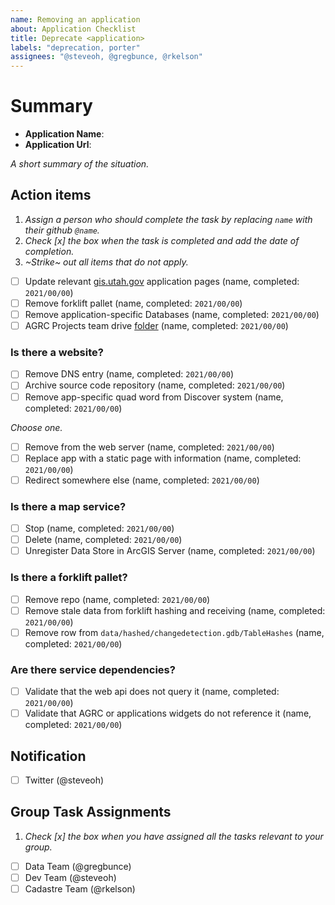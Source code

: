 ```yaml
---
name: Removing an application
about: Application Checklist
title: Deprecate <application>
labels: "deprecation, porter"
assignees: "@steveoh, @gregbunce, @rkelson"
---
```


# Summary

- **Application Name**:
- **Application Url**:

_A short summary of the situation._

## Action items

1. _Assign a person who should complete the task by replacing `name` with their github `@name`._
1. _Check [x] the box when the task is completed and add the date of completion._
1. _~Strike~ out all items that do not apply._

- [ ] Update relevant [gis.utah.gov](https://gis.utah.gov/developer/application) application pages (name, completed: `2021/00/00`)
- [ ] Remove forklift pallet (name, completed: `2021/00/00`)
- [ ] Remove application-specific Databases (name, completed: `2021/00/00`)
- [ ] AGRC Projects team drive [folder](https://drive.google.com/drive/folders/0AIVByxAYHd4oUk9PVA) (name, completed: `2021/00/00`)

### Is there a website?

- [ ] Remove DNS entry (name, completed: `2021/00/00`)
- [ ] Archive source code repository (name, completed: `2021/00/00`)
- [ ] Remove app-specific quad word from Discover system (name, completed: `2021/00/00`)

_Choose one._

- [ ] Remove from the web server (name, completed: `2021/00/00`)
- [ ] Replace app with a static page with information (name, completed: `2021/00/00`)
- [ ] Redirect somewhere else (name, completed: `2021/00/00`)

### Is there a map service?

- [ ] Stop (name, completed: `2021/00/00`)
- [ ] Delete (name, completed: `2021/00/00`)
- [ ] Unregister Data Store in ArcGIS Server (name, completed: `2021/00/00`)

### Is there a forklift pallet?

- [ ] Remove repo (name, completed: `2021/00/00`)
- [ ] Remove stale data from forklift hashing and receiving (name, completed: `2021/00/00`)
- [ ] Remove row from `data/hashed/changedetection.gdb/TableHashes` (name, completed: `2021/00/00`)

### Are there service dependencies?

- [ ] Validate that the web api does not query it (name, completed: `2021/00/00`)
- [ ] Validate that AGRC or applications widgets do not reference it (name, completed: `2021/00/00`)

## Notification

- [ ] Twitter (@steveoh)

## Group Task Assignments

1. _Check [x] the box when you have assigned all the tasks relevant to your group._

- [ ] Data Team (@gregbunce)
- [ ] Dev Team (@steveoh)
- [ ] Cadastre Team (@rkelson)
